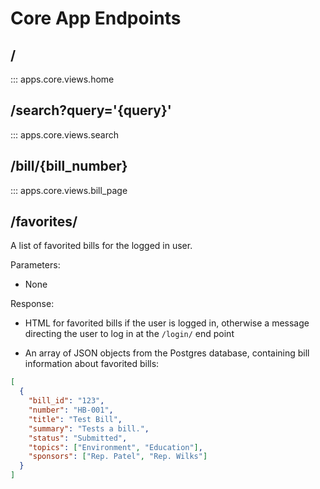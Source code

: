 # Core App Endpoints

## /

::: apps.core.views.home

## /search?query='{query}'

::: apps.core.views.search

## /bill/{bill_number}

::: apps.core.views.bill_page

## /favorites/

<!-- ::: apps.core.views.favorites -->

A list of favorited bills for the logged in user.

Parameters:

- None

Response:

- HTML for favorited bills if the user is logged in, otherwise a message directing the user to log in at the `/login/` end point

- An array of JSON objects from the Postgres database, containing bill information about favorited bills:

```json
[
  {
    "bill_id": "123",
    "number": "HB-001",
    "title": "Test Bill",
    "summary": "Tests a bill.",
    "status": "Submitted",
    "topics": ["Environment", "Education"],
    "sponsors": ["Rep. Patel", "Rep. Wilks"]
  }
]
```
